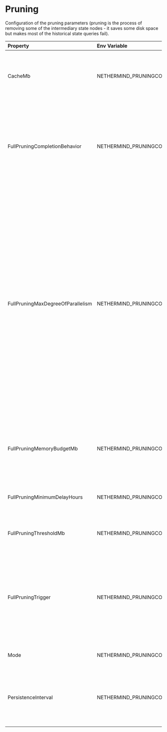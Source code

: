 # Pruning

Configuration of the pruning parameters (pruning is the process of removing some of the intermediary state nodes - it saves some disk space but makes most of the historical state queries fail).

| Property | Env Variable | Description | Default |
| :--- | :--- | :--- | :--- |
| CacheMb | NETHERMIND_PRUNINGCONFIG_CACHEMB | 'Memory' pruning: Pruning cache size in MB (amount if historical nodes data to store in cache - the bigger the cache the bigger the disk space savings). | 1024 |
| FullPruningCompletionBehavior | NETHERMIND_PRUNINGCONFIG_FULLPRUNINGCOMPLETIONBEHAVIOR | Determines what to do after Nethermind completes a full prune. 'None': does not take any special action. 'ShutdownOnSuccess': shuts Nethermind down if the full prune succeeded. 'AlwaysShutdown': shuts Nethermind down once the prune completes, whether it succeeded or failed. | None |
| FullPruningMaxDegreeOfParallelism | NETHERMIND_PRUNINGCONFIG_FULLPRUNINGMAXDEGREEOFPARALLELISM | 'Full' pruning: Defines how many parallel tasks and potentially used threads can be created by full pruning. 0 - number of logical processors, 1 - full pruning will run on single thread. Recommended value depends on the type of the node. If the node needs to be responsive (its RPC or Validator node) then recommended value is below the number of logical processors. If the node doesn't have much other responsibilities but needs to be reliably be able to follow the chain without any delays and produce live logs - the default value is recommended. If the node doesn't have to be responsive, has very fast I/O (like NVME) and the shortest pruning time is to be achieved, this can be set to 2-3x of the number of logical processors. | 0 |
| FullPruningMemoryBudgetMb | NETHERMIND_PRUNINGCONFIG_FULLPRUNINGMEMORYBUDGETMB | Set the memory budget used for the trie visit. Increasing this significantly reduces read iops requirement at expense of RAM. Default depend on network. Set to 0 to disable. | 0 |
| FullPruningMinimumDelayHours | NETHERMIND_PRUNINGCONFIG_FULLPRUNINGMINIMUMDELAYHOURS | In order to not exhaust disk writes, there is a minimum delay between allowed full pruning operations. | 240 |
| FullPruningThresholdMb | NETHERMIND_PRUNINGCONFIG_FULLPRUNINGTHRESHOLDMB | 'Full' pruning: Defines threshold in MB to trigger full pruning, depends on 'Mode' and 'FullPruningTrigger'. | 256000 |
| FullPruningTrigger | NETHERMIND_PRUNINGCONFIG_FULLPRUNINGTRIGGER | 'Full' pruning: Defines trigger for full pruning, manuel trigger is always supported via admin_prune RPC call. Either size of StateDB or free space left on Volume where StateDB is located can be configured as auto triggers. Possible values: 'Manual', 'StateDbSize', 'VolumeFreeSpace'. | Manual |
| Mode | NETHERMIND_PRUNINGCONFIG_MODE | Sets pruning mode. Possible values: 'None', 'Memory', 'Full', 'Hybrid'. | Hybrid |
| PersistenceInterval | NETHERMIND_PRUNINGCONFIG_PERSISTENCEINTERVAL | 'Memory' pruning: Defines how often blocks will be persisted even if not required by cache memory usage (the bigger the value the bigger the disk space savings) | 8192 |
